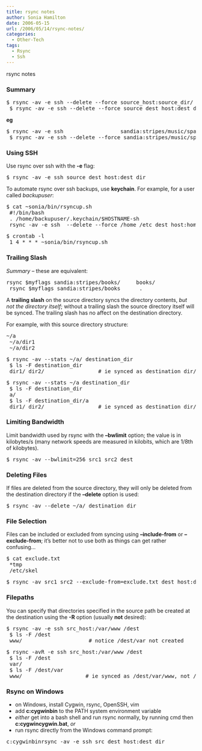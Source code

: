 ```yaml
---
title: rsync notes
author: Sonia Hamilton
date: 2006-05-15
url: /2006/05/14/rsync-notes/
categories:
  - Other-Tech
tags:
  - Rsync
  - Ssh
---
```

rsync notes
<!--more-->
### Summary

<pre>$ rsync -av -e ssh --delete --force source_host:source_dir/ dest_dir
 $ rsync -av -e ssh --delete --force source dest_host:dest_dir/</pre>

**eg**

<pre>$ rsync -av -e ssh                  sandia:stripes/music/spanish-french/ spanish-french/
 $ rsync -av -e ssh --delete --force sandia:stripes/music/spanish-french/ spanish-french/</pre>

### Using SSH

Use rsync over ssh with the **-e** flag:

<pre>$ rsync -av -e ssh source dest_host:dest_dir</pre>

To automate rsync over ssh backups, use **keychain**. For example, for a user called *backupuser*:

<pre>$ cat ~sonia/bin/rsyncup.sh
 #!/bin/bash
 . /home/backupuser/.keychain/$HOSTNAME-sh
 rsync -av -e ssh  --delete --force /home /etc dest_host:home-etc-backup/</pre>

<pre>$ crontab -l
 1 4 * * * ~sonia/bin/rsyncup.sh</pre>

### Trailing Slash

*Summary* &#8211; these are equivalent:

<pre>rsync $myflags sandia:stripes/books/     books/
 rsync $myflags sandia:stripes/books      .</pre>

A **trailing slash** on the source directory syncs the directory contents, *but not the directory itself*; without a trailing slash the source directory itself will be synced. The trailing slash has no affect on the destination directory.

For example, with this source directory structure:

<pre>~/a
 ~/a/dir1
 ~/a/dir2</pre>

<pre>$ rsync -av --stats ~/a/ destination_dir
 $ ls -F destination_dir
 dir1/ dir2/                 # ie synced as destination_dir/dir1</pre>

<pre>$ rsync -av --stats ~/a destination_dir
 $ ls -F destination_dir
 a/
 $ ls -F destination_dir/a
 dir1/ dir2/                 # ie synced as destination_dir/a/dir1</pre>

### Limiting Bandwidth

Limit bandwidth used by rsync with the **&#8211;bwlimit** option; the value is in kilobytes/s (many network speeds are measured in kilobits, which are 1/8th of kilobytes).

<pre>$ rsync -av --bwlimit=256 src1 src2 dest</pre>

### Deleting Files

If files are deleted from the source directory, they will only be deleted from the destination directory if the **&#8211;delete** option is used:

<pre>$ rsync -av --delete ~/a/ destination_dir</pre>

### File Selection

Files can be included or excluded from syncing using **&#8211;include-from** or **&#8211;exclude-from**; it&#8217;s better not to use both as things can get rather confusing&#8230;

<pre>$ cat exclude.txt
 *tmp
 /etc/skel</pre>

<pre>$ rsync -av src1 src2 --exclude-from=exclude.txt dest_host:dest_dir</pre>

### Filepaths

You can specify that directories specified in the source path be created at the destination using the **-R** option (usually **not** desired):

<pre>$ rsync -av -e ssh src_host:/var/www /dest
 $ ls -F /dest
 www/                     # notice /dest/var not created</pre>

<pre>$ rsync -avR -e ssh src_host:/var/www /dest
 $ ls -F /dest
 var/
 $ ls -F /dest/var
 www/                    # ie synced as /dest/var/www, not /dest/www</pre>

### Rsync on Windows

  * on Windows, install Cygwin, rsync, OpenSSH, vim
  * add **c:cygwinbin** to the PATH system environment variable
  * *either* get into a bash shell and run rsync normally, by running cmd then **c:cygwincygwin.bat**, *or*
  * run rsync directly from the Windows command prompt:

<pre>c:cygwinbinrsync -av -e ssh src dest_host:dest_dir</pre>
